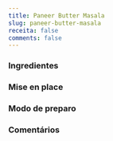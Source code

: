```yaml
---
title: Paneer Butter Masala
slug: paneer-butter-masala
receita: false
comments: false
---
```


### Ingredientes
<!-- tags: [indiana, paneer] -->


### Mise en place




### Modo de preparo




### Comentários



